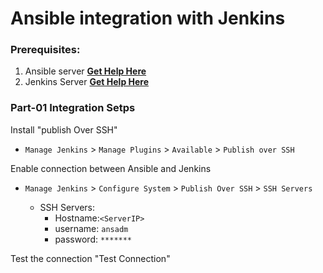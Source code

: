 # Ansible integration with Jenkins

### Prerequisites:
1. Ansible server **[Get Help Here](https://www.youtube.com/watch?v=79xFyOc_eEY)**
2. Jenkins Server **[Get Help Here](https://www.youtube.com/watch?v=M32O4Yv0ANc)**

### Part-01 Integration Setps

Install "publish Over SSH"
 - `Manage Jenkins` > `Manage Plugins` > `Available` > `Publish over SSH`

Enable connection between Ansible and Jenkins
- `Manage Jenkins` > `Configure System` > `Publish Over SSH` > `SSH Servers`

	- SSH Servers:
		- Hostname:`<ServerIP>`
		- username: `ansadm`
		- password: `*******`

Test the connection "Test Connection"
